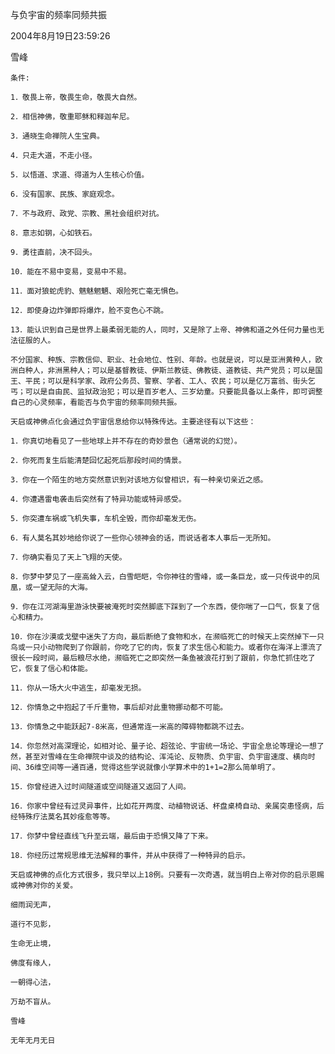与负宇宙的频率同频共振
    
2004年8月19日23:59:26
    
雪峰
    
    
    条件:

    1．敬畏上帝，敬畏生命，敬畏大自然。

    2．相信神佛，敬重耶稣和释迦牟尼。

    3．通晓生命禅院人生宝典。

    4．只走大道，不走小径。

    5．以悟道、求道、得道为人生核心价值。

    6．没有国家、民族、家庭观念。

    7．不与政府、政党、宗教、黑社会组织对抗。

    8．意志如钢，心如铁石。

    9．勇往直前，决不回头。

    10．能在不易中变易，变易中不易。

    11．面对狼蛇虎豹、魑魅魍魉、艰险死亡毫无惧色。

    12．即使身边炸弹即将爆炸，脸不变色心不跳。

    13．能认识到自己是世界上最柔弱无能的人，同时，又是除了上帝、神佛和道之外任何力量也无法征服的人。
    
    不分国家、种族、宗教信仰、职业、社会地位、性别、年龄。也就是说，可以是亚洲黄种人，欧洲白种人，非洲黑种人；可以是基督教徒、伊斯兰教徒、佛教徒、道教徒、共产党员；可以是国王、平民；可以是科学家、政府公务员、警察、学者、工人、农民；可以是亿万富翁、街头乞丐；可以是自由民、监狱政治犯；可以是百岁老人、三岁幼童。只要能具备以上条件，即可调整自己的心灵频率，看能否与负宇宙的频率同频共振。
    
    天启或神佛点化会通过负宇宙信息给你以特殊传达。主要途径有以下这些：
    
    1．你真切地看见了一些地球上并不存在的奇妙景色（通常说的幻觉）。

    2．你死而复生后能清楚回忆起死后那段时间的情景。

    3．你在一个陌生的地方突然意识到对该地方似曾相识，有一种亲切亲近之感。

    4．你遭遇雷电袭击后突然有了特异功能或特异感受。

    5．你突遭车祸或飞机失事，车机全毁，而你却毫发无伤。

    6．有人莫名其妙地给你说了一些你心领神会的话，而说话者本人事后一无所知。

    7．你确实看见了天上飞翔的天使。

    8．你梦中梦见了一座高耸入云，白雪皑皑，令你神往的雪峰，或一条巨龙，或一只传说中的凤凰，或一望无际的大海。

    9．你在江河湖海里游泳快要被淹死时突然脚底下踩到了一个东西，使你喘了一口气，恢复了信心和精力。

    10．你在沙漠或戈壁中迷失了方向，最后断绝了食物和水，在濒临死亡的时候天上突然掉下一只鸟或一只小动物爬到了你跟前，你吃了它的肉，恢复了求生信心和能力。或者你在海洋上漂流了很长一段时间，最后粮尽水绝，濒临死亡之即突然一条鱼被浪花打到了跟前，你急忙抓住吃了它，恢复了信心和体能。

    11．你从一场大火中逃生，却毫发无损。

    12．你情急之中抱起了千斤重物，事后却对此重物挪动都不可能。

    13．你情急之中能跃起7-8米高，但通常连一米高的障碍物都跳不过去。

    14．你忽然对高深理论，如相对论、量子论、超弦论、宇宙统一场论、宇宙全息论等理论一想了然，甚至对雪峰在生命禅院中谈及的结构论、浑沌论、反物质、负宇宙、负宇宙速度、横向时间、36维空间等一通百通，觉得这些学说就像小学算术中的1+1=2那么简单明了。

    15．你曾经进入过时间隧道或空间隧道又返回了人间。

    16．你家中曾经有过灵异事件，比如花开两度、动植物说话、杯盘桌椅自动、亲属突患怪病，后经特殊疗法莫名其妙痊愈等等。

    17．你梦中曾经直线飞升至云端，最后由于恐惧又降了下来。

    18．你经历过常规思维无法解释的事件，并从中获得了一种特异的启示。
    
    天启或神佛的点化方式很多，我只举以上18例。只要有一次奇遇，就当明白上帝对你的启示恩赐或神佛对你的关爱。
    
    细雨润无声，

    道行不见影，

    生命无止境，

    佛度有缘人，

    一朝得心法，

    万劫不盲从。
    
    雪峰
    
    无年无月无日



    